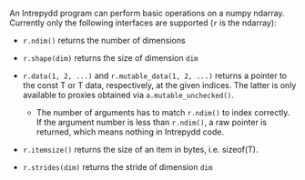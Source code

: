 An Intrepydd program can perform basic operations on a numpy ndarray.
Currently only the following interfaces are supported (`r` is the ndarray):

- `r.ndim()` returns the number of dimensions
  
- `r.shape(dim)` returns the size of dimension `dim`

- `r.data(1, 2, ...)` and `r.mutable_data(1, 2, ...)` returns a pointer to the const T or T data, respectively, at the given indices. The latter is only available to proxies obtained via `a.mutable_unchecked()`.
  - The number of arguments has to match `r.ndim()` to index correctly. If the argument number is less than `r.ndim()`, a raw pointer is returned, which means nothing in Intrepydd code.

- `r.itemsize()` returns the size of an item in bytes, i.e. sizeof(T).

- `r.strides(dim)` returns the stride of dimension `dim`